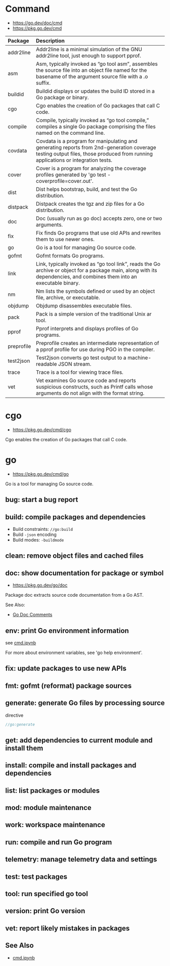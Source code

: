 # Command
* https://go.dev/doc/cmd
* https://pkg.go.dev/cmd

| Package    | Description                                                                                                                                                                    |
| :--------- | :----------------------------------------------------------------------------------------------------------------------------------------------------------------------------- |
| addr2line  | Addr2line is a minimal simulation of the GNU addr2line tool, just enough to support pprof.                                                                                     |
| asm        | Asm, typically invoked as “go tool asm”, assembles the source file into an object file named for the basename of the argument source file with a .o suffix.                    |
| buildid    | Buildid displays or updates the build ID stored in a Go package or binary.                                                                                                     |
| cgo        | Cgo enables the creation of Go packages that call C code.                                                                                                                      |
| compile    | Compile, typically invoked as “go tool compile,” compiles a single Go package comprising the files named on the command line.                                                  |
| covdata    | Covdata is a program for manipulating and generating reports from 2nd-generation coverage testing output files, those produced from running applications or integration tests. |
| cover      | Cover is a program for analyzing the coverage profiles generated by 'go test -coverprofile=cover.out'.                                                                         |
| dist       | Dist helps bootstrap, build, and test the Go distribution.                                                                                                                     |
| distpack   | Distpack creates the tgz and zip files for a Go distribution.                                                                                                                  |
| doc        | Doc (usually run as go doc) accepts zero, one or two arguments.                                                                                                                |
| fix        | Fix finds Go programs that use old APIs and rewrites them to use newer ones.                                                                                                   |
| go         | Go is a tool for managing Go source code.                                                                                                                                      |
| gofmt      | Gofmt formats Go programs.                                                                                                                                                     |
| link       | Link, typically invoked as “go tool link”, reads the Go archive or object for a package main, along with its dependencies, and combines them into an executable binary.        |
| nm         | Nm lists the symbols defined or used by an object file, archive, or executable.                                                                                                |
| objdump    | Objdump disassembles executable files.                                                                                                                                         |
| pack       | Pack is a simple version of the traditional Unix ar tool.                                                                                                                      |
| pprof      | Pprof interprets and displays profiles of Go programs.                                                                                                                         |
| preprofile | Preprofile creates an intermediate representation of a pprof profile for use during PGO in the compiler.                                                                       |
| test2json  | Test2json converts go test output to a machine-readable JSON stream.                                                                                                           |
| trace      | Trace is a tool for viewing trace files.                                                                                                                                       |
| vet        | Vet examines Go source code and reports suspicious constructs, such as Printf calls whose arguments do not align with the format string.                                       |

# cgo
* https://pkg.go.dev/cmd/cgo

Cgo enables the creation of Go packages that call C code.

# go
* https://pkg.go.dev/cmd/go

Go is a tool for managing Go source code.

## bug: start a bug report
## build: compile packages and dependencies

- Build constraints: `//go:build`
- Build `-json` encoding
- Build modes: `-buildmode`

## clean: remove object files and cached files
## doc: show documentation for package or symbol
* https://pkg.go.dev/go/doc

Package doc extracts source code documentation from a Go AST.

See Also:
* [Go Doc Comments](./codewalks.md#go-doc-comments)

## env: print Go environment information

see [cmd.ipynb](./cmd.ipynb)

For more about environment variables, see 'go help environment'.

## fix: update packages to use new APIs
## fmt: gofmt (reformat) package sources


## generate: generate Go files by processing source

directive
```go
//go:generate
```

## get: add dependencies to current module and install them

## install: compile and install packages and dependencies

## list: list packages or modules

## mod: module maintenance

## work: workspace maintenance

## run: compile and run Go program

## telemetry: manage telemetry data and settings
## test: test packages

## tool: run specified go tool
## version: print Go version

## vet: report likely mistakes in packages

## See Also
* [cmd.ipynb](./cmd.ipynb)